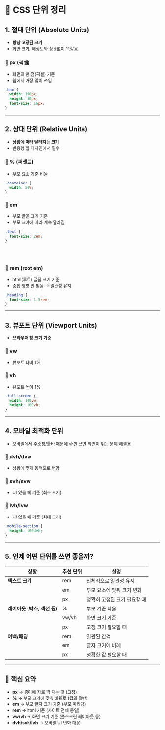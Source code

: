 # 📘 CSS 단위 정리

## 1. 절대 단위 (Absolute Units)
- **항상 고정된 크기**
- 화면 크기, 해상도와 상관없이 똑같음

### 🔹 px (픽셀)
- 화면의 한 점(픽셀) 기준
- 웹에서 가장 많이 쓰임
```css
.box {
  width: 100px;
  height: 50px;
  font-size: 16px;
}
````

---

## 2. 상대 단위 (Relative Units)

* **상황에 따라 달라지는 크기**
* 반응형 웹 디자인에서 필수

### 🔹 % (퍼센트)

* 부모 요소 기준 비율

```css
.container {
  width: 50%;
}
```

### 🔹 em

* 부모 글꼴 크기 기준
* 부모 크기에 따라 계속 달라짐

```css
.text {
  font-size: 2em;
}
```
<br><br>
### 🔹 rem (root em)

* html(루트) 글꼴 크기 기준
* 중첩 영향 안 받음 → 일관성 유지

```css
.heading {
  font-size: 1.5rem;
}
```

---

## 3. 뷰포트 단위 (Viewport Units)

* **브라우저 창 크기 기준**

### 🔹 vw

* 뷰포트 너비 1%

### 🔹 vh

* 뷰포트 높이 1%

```css
.full-screen {
  width: 100vw;
  height: 100vh;
}
```

---

## 4. 모바일 최적화 단위

* 모바일에서 주소창/툴바 때문에 `vh`만 쓰면 화면이 튀는 문제 해결용

### 🔹 dvh/dvw

* 상황에 맞게 동적으로 변함

### 🔹 svh/svw

* UI 있을 때 기준 (최소 크기)

### 🔹 lvh/lvw

* UI 없을 때 기준 (최대 크기)

```css
.mobile-section {
  height: 100dvh;
}
```

---

## 5. 언제 어떤 단위를 쓰면 좋을까?

| 상황                  | 추천 단위 | 설명               |
| ------------------- | ----- | ---------------- |
| **텍스트 크기**          | rem   | 전체적으로 일관성 유지     |
|                     | em    | 부모 요소에 맞춰 크기 변화  |
|                     | px    | 정확히 고정된 크기 필요할 때 |
| **레이아웃 (박스, 섹션 등)** | %     | 부모 기준 비율         |
|                     | vw/vh | 화면 크기 기준         |
|                     | px    | 고정 크기 필요할 때      |
| **여백/패딩**           | rem   | 일관된 간격           |
|                     | em    | 글자 크기에 비례        |
|                     | px    | 정확한 값 필요할 때      |

---

## 🔑 핵심 요약

* **px** → 종이에 자로 딱 재는 것 (고정)
* **%** → 부모 크기에 맞춰 비율로 (컵의 절반)
* **em** → 부모 글자 크기 기준 (부모 따라감)
* **rem** → html 기준 (사이트 전체 통일)
* **vw/vh** → 화면 크기 기준 (풀스크린 레이아웃 등)
* **dvh/svh/lvh** → 모바일 UI 변화 대응

```

